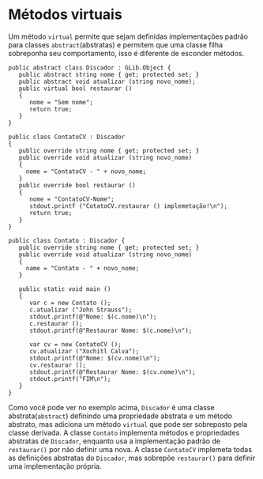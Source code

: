# Métodos virtuais

Um método `virtual` permite que sejam definidas implementações padrão para classes `abstract`(abstratas) e permitem que uma classe filha sobreponha seu comportamento, isso é diferente de esconder métodos.

```vala
public abstract class Discador : GLib.Object {
   public abstract string nome { get; protected set; }
   public abstract void atualizar (string novo_nome);
   public virtual bool restaurar ()
   {
      nome = "Sem nome";
      return true;
   }
}

public class ContatoCV : Discador
{
   public override string nome { get; protected set; }
   public override void atualizar (string novo_nome)
   {
     nome = "ContatoCV - " + novo_nome;
   }
   public override bool restaurar ()
   {
      nome = "ContatoCV-Nome";
      stdout.printf ("CotatoCV.restaurar () implemetação!\n");
      return true;
   }
}

public class Contato : Discador {
   public override string nome { get; protected set; }
   public override void atualizar (string novo_nome)
   {
     name = "Contato - " + novo_nome;
   }

   public static void main ()
   {
      var c = new Contato ();
      c.atualizar ("John Strauss");
      stdout.printf(@"Nome: $(c.nome)\n");
      c.restaurar ();
      stdout.printf(@"Restaurar Nome: $(c.nome)\n");

      var cv = new ContatoCV ();
      cv.atualizar ("Xochitl Calva");
      stdout.printf(@"Nome: $(cv.nome)\n");
      cv.restaurar ();
      stdout.printf(@"Restaurar Nome: $(cv.nome)\n");
      stdout.printf("FIM\n");
   }
}
```

Como você pode ver no exemplo acima, `Discador` é uma classe abstrata(`abstract`) definindo uma propriedade abstrata e um método abstrato, mas adiciona um método `virtual` que pode ser sobreposto pela classe derivada. A classe `Contato` implementa métodos e propriedades abstratas de `Discador`, enquanto usa a implementação padrão de `restaurar()` por não definir uma nova. A classe `ContatoCV` implemeta todas as definições abstratas do `Discador`, mas sobrepõe `restaurar()` para definir uma implementação própria.
